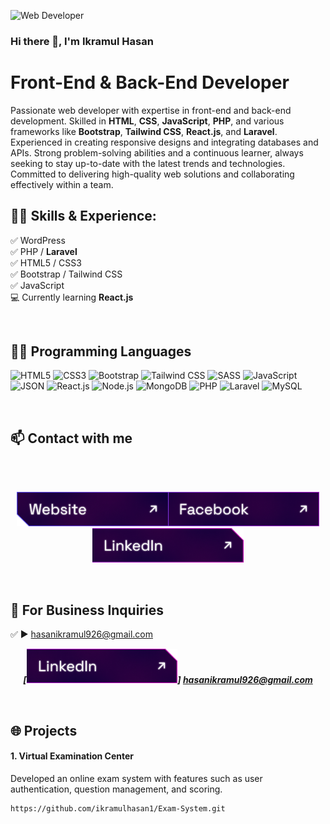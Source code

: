 ![Web Developer](https://media.licdn.com/dms/image/D5616AQEcqX01WLZnQA/profile-displaybackgroundimage-shrink_350_1400/0/1697727986721?e=1703116800&v=beta&t=ACanj4bYRBzj0pvfBnfzAtsRmDp8yv3VXSepBkFqCds)

### Hi there 👋, I'm Ikramul Hasan
# Front-End & Back-End Developer

Passionate web developer with expertise in front-end and back-end development. Skilled in **HTML**, **CSS**, **JavaScript**, **PHP**, and various frameworks like **Bootstrap**, **Tailwind CSS**, **React.js**, and **Laravel**. Experienced in creating responsive designs and integrating databases and APIs. Strong problem-solving abilities and a continuous learner, always seeking to stay up-to-date with the latest trends and technologies. Committed to delivering high-quality web solutions and collaborating effectively within a team.

## 👨‍💻 Skills & Experience: 
✅ WordPress <br> 
✅ PHP / **Laravel** <br>
✅ HTML5 / CSS3 <br>
✅ Bootstrap / Tailwind CSS <br>
✅ JavaScript <br>
💻 Currently learning **React.js** <br>



<br>

## 👨‍💻 Programming Languages
<p>
  <img src="https://img.shields.io/badge/HTML5-E34F26?style=for-the-badge&logo=html5&logoColor=white" alt="HTML5">
  <img src="https://img.shields.io/badge/CSS3-1572B6?style=for-the-badge&logo=css3&logoColor=white" alt="CSS3">
  <img src="https://img.shields.io/badge/Bootstrap-563D7C?style=for-the-badge&logo=bootstrap&logoColor=white" alt="Bootstrap">
  <img src="https://img.shields.io/badge/Tailwind_CSS-38B2AC?style=for-the-badge&logo=tailwind-css&logoColor=white" alt="Tailwind CSS">
  <img src="https://img.shields.io/badge/SASS-CC6699?style=for-the-badge&logo=sass&logoColor=white" alt="SASS">
  <img src="https://img.shields.io/badge/JavaScript-F7DF1E?style=for-the-badge&logo=javascript&logoColor=black" alt="JavaScript">
  <img src="https://img.shields.io/badge/JSON-000000?style=for-the-badge&logo=json&logoColor=white" alt="JSON">
  <img src="https://img.shields.io/badge/React.js-61DAFB?style=for-the-badge&logo=react&logoColor=black" alt="React.js">
  <img src="https://img.shields.io/badge/Node.js-339933?style=for-the-badge&logo=node.js&logoColor=white" alt="Node.js">
  <img src="https://img.shields.io/badge/MongoDB-47A248?style=for-the-badge&logo=mongodb&logoColor=white" alt="MongoDB">
  <img src="https://img.shields.io/badge/PHP-777BB4?style=for-the-badge&logo=php&logoColor=white" alt="PHP">
  <img src="https://img.shields.io/badge/Laravel-FF2D20?style=for-the-badge&logo=laravel&logoColor=white" alt="Laravel">
  <img src="https://img.shields.io/badge/MySQL-4479A1?style=for-the-badge&logo=mysql&logoColor=white" alt="MySQL">
 
 
</p>





<br>

## :mailbox: Contact with me

<br/>
<br/>

***<p align="center"> [<img height="55" src="https://raw.githubusercontent.com/ProgrammingHero1/ProgrammingHero1/main/image/website.png">]()[<img height="55" src="https://raw.githubusercontent.com/ProgrammingHero1/ProgrammingHero1/main/image/facebook.png">](https://www.facebook.com/profile.php?id=100005469316899)[<img height="55" src="https://raw.githubusercontent.com/ProgrammingHero1/ProgrammingHero1/main/image/linkedin.png">](https://www.linkedin.com/in/theikramulhasan/) </p>***

<br/>


## 📧 For Business Inquiries 
✅  ► hasanikramul926@gmail.com
***<p align="center"> [<img height="55" src="https://raw.githubusercontent.com/ProgrammingHero1/ProgrammingHero1/main/image/linkedin.png">] hasanikramul926@gmail.com </p>***



<br>


<!-- Projects Section -->
## 🌐 Projects
  
#### 1. Virtual Examination Center
<p>Developed an online exam system with features such as user authentication, question management, and scoring.</p>

```
https://github.com/ikramulhasan1/Exam-System.git 
```



